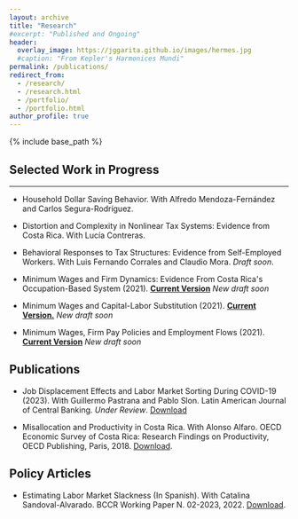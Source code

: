 ```yaml
---
layout: archive
title: "Research"
#excerpt: "Published and Ongoing"
header:
  overlay_image: https://jggarita.github.io/images/hermes.jpg
  #caption: "From Kepler's Harmonices Mundi"
permalink: /publications/
redirect_from:
  - /research/
  - /research.html
  - /portfolio/
  - /portfolio.html
author_profile: true
---
```

{% include base_path %}

## Selected Work in Progress
-------

* Household Dollar Saving Behavior. With Alfredo Mendoza-Fernández and Carlos Segura-Rodríguez. 

* Distortion and Complexity in Nonlinear Tax Systems: Evidence from Costa Rica. With Lucía Contreras.

* Behavioral Responses to Tax Structures: Evidence from Self-Employed Workers. With Luis Fernando Corrales and Claudio Mora. *Draft soon*.

* Minimum Wages and Firm Dynamics: Evidence From Costa Rica's Occupation-Based System (2021). **[Current Version](https://jggarita.github.io/files/MW_firmdynamics.pdf)** *New draft soon*

* Minimum Wages and Capital-Labor Substitution (2021). **[Current Version.](https://jggarita.github.io/files/MW_capital.pdf)** *New draft soon*

* Minimum Wages, Firm Pay Policies and Employment Flows (2021). **[Current Version](https://jggarita.github.io/files/MW_flows.pdf)** *New draft soon*


## Publications
* Job Displacement Effects and Labor Market Sorting During COVID-19 (2023). With Guillermo Pastrana and Pablo Slon. Latin American Journal of Central Banking. *Under Review*. [Download](https://www.sciencedirect.com/science/article/pii/S2666143823000303)

* Misallocation and Productivity in Costa Rica. With Alonso Alfaro. OECD Economic Survey of Costa Rica: Research Findings on Productivity, OECD Publishing, Paris, 2018. [Download](https://read.oecd-ilibrary.org/economics/oecd-economic-survey-of-costa-rica-research-findings-on-productivity/misallocation-and-productivity-in-costa-rica_9789264298774-5-en#page1).

## Policy Articles

* Estimating Labor Market Slackness (In Spanish). With Catalina Sandoval-Alvarado. BCCR Working Paper N. 02-2023, 2022. [Download](https://repositorioinvestigaciones.bccr.fi.cr/bitstream/handle/20.500.12506/378/2023-DT-02.pdf?sequence=1&isAllowed=y).
